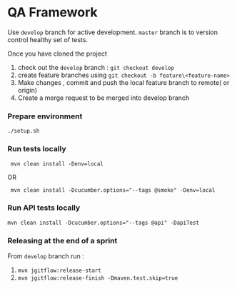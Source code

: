 QA Framework
===================

Use ``` develop ``` branch for active development.  ``` master ``` branch is to version control healthy set of tests.

Once you have cloned the project 
 1. check out the ``` develop ``` branch : ``` git checkout develop ```
 2. create feature branches using ``` git checkout -b feature\<feature-name> ```
 3. Make changes , commit and push the local feature branch to remote( or origin)
 4. Create a merge request to be merged into develop branch

### Prepare environment
``` ./setup.sh ```

### Run tests locally
``` mvn clean install -Denv=local```


OR

``` mvn clean install -Dcucumber.options="--tags @smoke" -Denv=local```

### Run API tests locally

```mvn clean install -Dcucumber.options="--tags @api" -DapiTest```


### Releasing at the end of a sprint
From ``` develop ``` branch run : 

1. ``` mvn jgitflow:release-start ```
2. ``` mvn jgitflow:release-finish -Dmaven.test.skip=true ```



